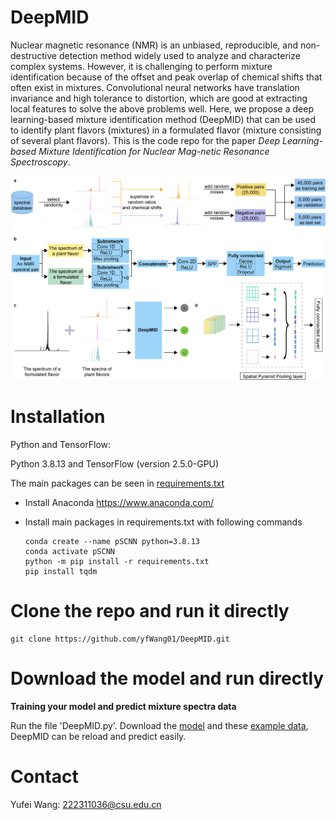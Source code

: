 # DeepMID

Nuclear magnetic resonance (NMR) is an unbiased, reproducible, and non-destructive detection method widely used to analyze and characterize complex systems. However, it is challenging to perform mixture identification because of the offset and peak overlap of chemical shifts that often exist in mixtures. Convolutional neural networks have translation invariance and high tolerance to distortion, which are good at extracting local features to solve the above problems well. Here, we propose a deep learning-based mixture identification method (DeepMID) that can be used to identify plant flavors (mixtures) in a formulated flavor (mixture consisting of several plant flavors). This is the code repo for the paper *Deep Learning-based Mixture Identification for Nuclear Mag-netic Resonance Spectroscopy*.

![DeepMID](image\DeepMID.png)

# Installation

Python and TensorFlow:

Python 3.8.13 and TensorFlow (version 2.5.0-GPU)

The main packages can be seen in [requirements.txt](requirements.txt)

- Install Anaconda
  https://www.anaconda.com/


- Install main packages in requirements.txt with following commands

  ```shell
  conda create --name pSCNN python=3.8.13
  conda activate pSCNN
  python -m pip install -r requirements.txt
  pip install tqdm
  ```


# Clone the repo and run it directly

```shell
git clone https://github.com/yfWang01/DeepMID.git
```

# Download the model and run directly


**Training your model and predict mixture spectra data**

Run the file 'DeepMID.py'. Download the [model](model/) and these [example data](data/), DeepMID can be reload and predict easily.

# Contact

Yufei Wang: 222311036@csu.edu.cn
